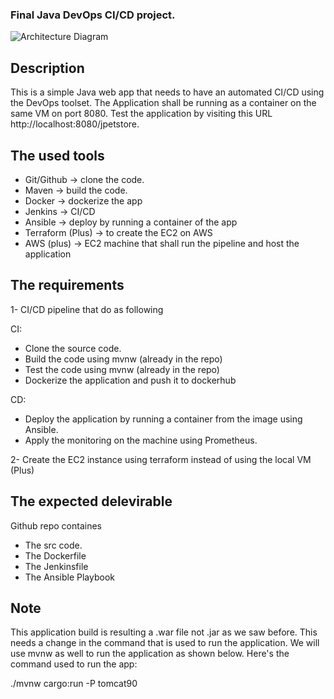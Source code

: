 ### Final Java DevOps CI/CD project.
![Architecture Diagram](./"pipeline-diagram.png")
## Description 

This is a simple Java web app that needs to have an automated CI/CD using the DevOps toolset. The Application shall be running as a container on the same VM on port 8080. Test the application by visiting this URL http://localhost:8080/jpetstore.

## The used tools

- Git/Github -> clone the code.
- Maven -> build the code.
- Docker -> dockerize the app
- Jenkins -> CI/CD
- Ansible -> deploy by running a container of the app
- Terraform (Plus) -> to create the EC2 on AWS 
- AWS (plus) -> EC2 machine that shall run the pipeline and host the application

## The requirements

1- CI/CD pipeline that do as following 

CI:
- Clone the source code.
- Build the code using mvnw (already in the repo)
- Test the code using mvnw (already in the repo)
- Dockerize the application and push it to dockerhub

CD:
- Deploy the application by running a container from the image using Ansible.
- Apply the monitoring on the machine using Prometheus. 

2- Create the EC2 instance using terraform instead of using the local VM (Plus)

## The expected delevirable

Github repo containes 
- The src code.
- The Dockerfile
- The Jenkinsfile
- The Ansible Playbook

## Note 

This application build is resulting a .war file not .jar as we saw before. This needs a change in the command that is used to run the application. We will use mvnw as well to run the application as shown below. Here's the command used to run the app:

./mvnw cargo:run -P tomcat90
